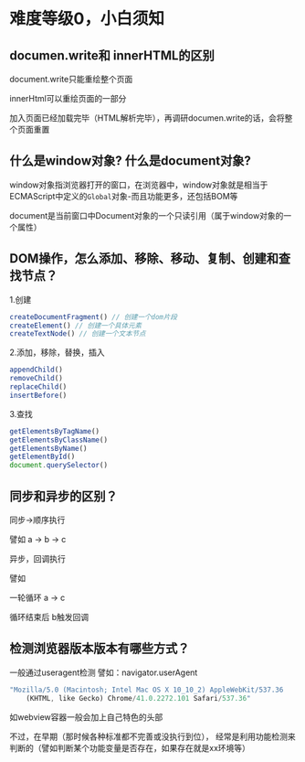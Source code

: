 # 难度等级0，小白须知

## documen.write和 innerHTML的区别

document.write只能重绘整个页面

innerHtml可以重绘页面的一部分

加入页面已经加载完毕（HTML解析完毕），再调研documen.write的话，会将整个页面重置

## 什么是window对象? 什么是document对象?

window对象指浏览器打开的窗口，在浏览器中，window对象就是相当于ECMAScript中定义的`Global`对象-而且功能更多，还包括BOM等

document是当前窗口中Document对象的一个只读引用（属于window对象的一个属性）

## DOM操作，怎么添加、移除、移动、复制、创建和查找节点？

1.创建

```js
createDocumentFragment() // 创建一个dom片段
createElement() // 创建一个具体元素
createTextNode() // 创建一个文本节点
```

2.添加，移除，替换，插入

```js
appendChild()
removeChild()
replaceChild()
insertBefore()
```

3.查找

```js
getElementsByTagName()
getElementsByClassName()
getElementsByName()
getElementById()
document.querySelector()
```


## 同步和异步的区别？

同步->顺序执行

譬如 a -> b -> c

异步，回调执行

譬如

一轮循环  a -> c

循环结束后 b触发回调

## 检测浏览器版本版本有哪些方式？

一般通过useragent检测
譬如：navigator.userAgent

```js
"Mozilla/5.0 (Macintosh; Intel Mac OS X 10_10_2) AppleWebKit/537.36
    (KHTML, like Gecko) Chrome/41.0.2272.101 Safari/537.36"
```

如webview容器一般会加上自己特色的头部

不过，在早期（那时候各种标准都不完善或没执行到位），
经常是利用功能检测来判断的（譬如判断某个功能变量是否存在，如果存在就是xx环境等）


